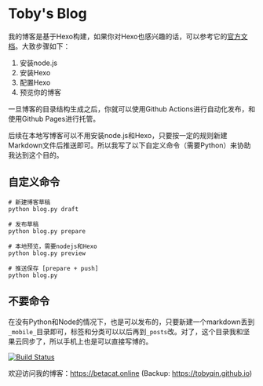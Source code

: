 # Toby's Blog

我的博客是基于Hexo构建，如果你对Hexo也感兴趣的话，可以参考它的[官方文档](https://hexo.io/)。大致步骤如下：

1. 安装node.js
2. 安装Hexo
3. 配置Hexo
4. 预览你的博客

一旦博客的目录结构生成之后，你就可以使用Github Actions进行自动化发布，和使用Github Pages进行托管。

后续在本地写博客可以不用安装node.js和Hexo，只要按一定的规则新建Markdown文件后推送即可。所以我写了以下自定义命令（需要Python）来协助我达到这个目的。

## 自定义命令

```shell
# 新建博客草稿
python blog.py draft

# 发布草稿
python blog.py prepare

# 本地预览，需要nodejs和Hexo
python blog.py preview

# 推送保存 [prepare + push]
python blog.py

```

## 不要命令

在没有Python和Node的情况下，也是可以发布的，只要新建一个markdown丢到 `_mobile_`目录即可，标签和分类可以以后再到`_posts`改。对了，这个目录我和坚果云同步了，所以手机上也是可以直接写博的。

[![Build Status](https://travis-ci.org/tobyqin/blog.svg?branch=master)](https://travis-ci.org/tobyqin/blog)

欢迎访问我的博客：https://betacat.online (Backup: https://tobyqin.github.io)

